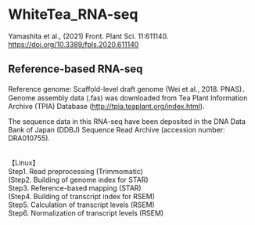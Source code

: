 # WhiteTea_RNA-seq
Yamashita et al., (2021) Front. Plant Sci. 11:611140. https://doi.org/10.3389/fpls.2020.611140<br>

## Reference-based RNA-seq
Reference genome: Scaffold-level draft genome (Wei et al., 2018. PNAS)．<br>
Genome assembly data (.fas) was downloaded from Tea Plant Information Archive (TPIA) Database (http://tpia.teaplant.org/index.html).<br>

The sequence data in this RNA-seq have been deposited in the DNA Data Bank of Japan (DDBJ) Sequence Read Archive (accession number: DRA010755).

<br>
【Linux】
<br>
Step1. Read preprocessing (Trimmomatic)
<br>
(Step2. Building of genome index for STAR)
<br>
Step3. Reference-based mapping (STAR)
<br>
(Step4. Building of transcript index for RSEM)
<br>
Step5. Calculation of transcript levels (RSEM)
<br>
Step6. Normalization of transcript levels (RSEM)
